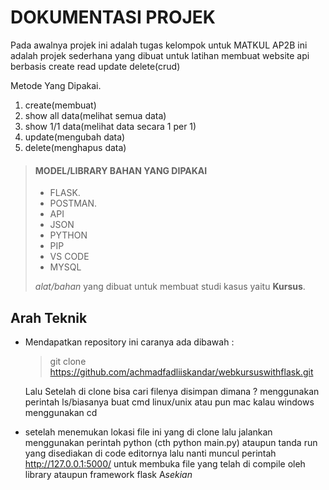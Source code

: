 # DOKUMENTASI PROJEK

Pada awalnya projek ini adalah tugas kelompok untuk MATKUL AP2B ini adalah projek sederhana yang dibuat untuk latihan membuat website api berbasis create read update delete(crud)

<p>Metode Yang Dipakai.</p>
	<ol>
  <li>create(membuat)</li>
  <li>show all data(melihat semua data)</li>
  <li>show 1/1 data(melihat data secara 1 per 1)</li>
  <li>update(mengubah data)</li>
  <li>delete(menghapus data)</li>
</ol>

> #### MODEL/LIBRARY BAHAN YANG DIPAKAI
>
> - FLASK.
> - POSTMAN.
> - API
> - JSON
> - PYTHON
> - PIP
> - VS CODE
> - MYSQL
>
>  *alat/bahan* yang dibuat untuk membuat studi kasus yaitu **Kursus**.

<h2>Arah Teknik</h2>

* Mendapatkan repository ini caranya ada dibawah :
  > git clone https://github.com/achmadfadliiskandar/webkursuswithflask.git

    Lalu Setelah di clone bisa cari filenya disimpan dimana ? menggunakan perintah ls/biasanya buat cmd linux/unix atau pun mac kalau windows menggunakan cd

* setelah menemukan lokasi file ini yang di clone lalu jalankan menggunakan perintah python (cth python main.py) ataupun tanda run yang disediakan di code editornya lalu nanti muncul perintah http://127.0.0.1:5000/ untuk membuka file yang telah di compile oleh library ataupun framework flask A<em>sekian</em>


